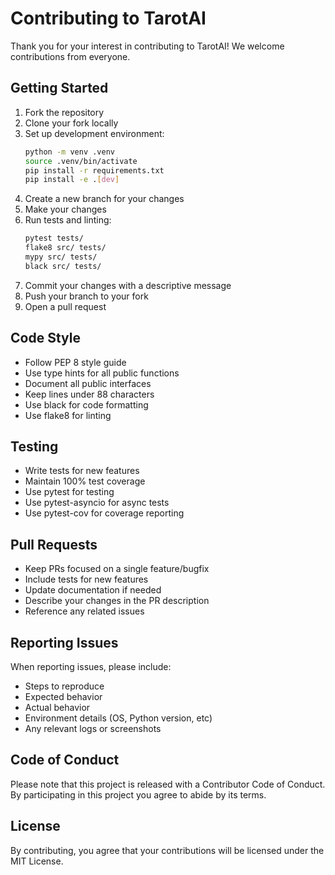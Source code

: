 # Contributing to TarotAI

Thank you for your interest in contributing to TarotAI! We welcome contributions from everyone.

## Getting Started

1. Fork the repository
2. Clone your fork locally
3. Set up development environment:
   ```bash
   python -m venv .venv
   source .venv/bin/activate
   pip install -r requirements.txt
   pip install -e .[dev]
   ```
4. Create a new branch for your changes
5. Make your changes
6. Run tests and linting:
   ```bash
   pytest tests/
   flake8 src/ tests/
   mypy src/ tests/
   black src/ tests/
   ```
7. Commit your changes with a descriptive message
8. Push your branch to your fork
9. Open a pull request

## Code Style

- Follow PEP 8 style guide
- Use type hints for all public functions
- Document all public interfaces
- Keep lines under 88 characters
- Use black for code formatting
- Use flake8 for linting

## Testing

- Write tests for new features
- Maintain 100% test coverage
- Use pytest for testing
- Use pytest-asyncio for async tests
- Use pytest-cov for coverage reporting

## Pull Requests

- Keep PRs focused on a single feature/bugfix
- Include tests for new features
- Update documentation if needed
- Describe your changes in the PR description
- Reference any related issues

## Reporting Issues

When reporting issues, please include:
- Steps to reproduce
- Expected behavior
- Actual behavior
- Environment details (OS, Python version, etc)
- Any relevant logs or screenshots

## Code of Conduct

Please note that this project is released with a Contributor Code of Conduct. By participating in this project you agree to abide by its terms.

## License

By contributing, you agree that your contributions will be licensed under the MIT License.

